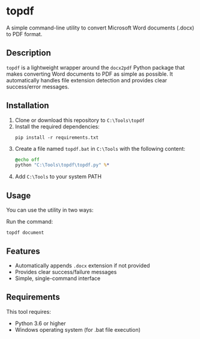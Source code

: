 # topdf

A simple command-line utility to convert Microsoft Word documents (.docx) to PDF format.

## Description

`topdf` is a lightweight wrapper around the `docx2pdf` Python package that makes converting Word documents to PDF as simple as possible. It automatically handles file extension detection and provides clear success/error messages.

## Installation

1. Clone or download this repository to `C:\Tools\topdf`
2. Install the required dependencies:
    ```
    pip install -r requirements.txt
    ```
3. Create a file named `topdf.bat` in `C:\Tools` with the following content:
    ```bat
    @echo off
    python "C:\Tools\topdf\topdf.py" %*
    ```
4. Add `C:\Tools` to your system PATH

## Usage

You can use the utility in two ways:

Run the command:

```
topdf document
```

## Features

-   Automatically appends `.docx` extension if not provided
-   Provides clear success/failure messages
-   Simple, single-command interface

## Requirements

This tool requires:

-   Python 3.6 or higher
-   Windows operating system (for .bat file execution)
